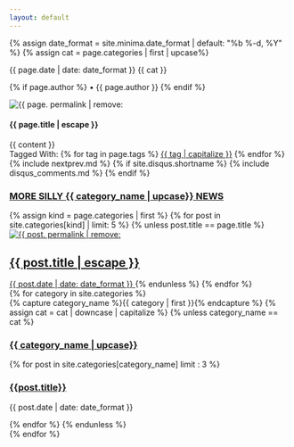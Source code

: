```yaml
---
layout: default
---
```

<section class = 'flex-in'>
  <article class="post child main" itemscope itemtype="http://schema.org/BlogPosting">
    <section class="post-header">
      <p class="post-meta">
        {% assign date_format = site.minima.date_format | default: "%b %-d, %Y" %}
        {% assign cat = page.categories | first | upcase%}
      <p class = 'flex out'>
        <time class="post-meta" datetime="{{ page.date | date_to_xmlschema }}" itemprop="datePublished">
        {{ page.date | date: date_format }}</time>
        <span class = 'right {{ cat | downcase }}'>{{ cat }}</span>
      </p>
        {% if page.author %}
          • <span itemprop="author" itemscope itemtype="http://schema.org/Person"><span itemprop="name">{{ page.author }}</span></span>
        {% endif %}
      </p>
      <img src = '{{ site.baseurl }}/assets/posts/{{ page. permalink | remove: '/'}}.jpg' alt = '{{ page. permalink | remove: '/'}}'>
      <h1 class="post-title {{ page.categories | first | downcase}}" itemprop="name headline">{{ page.title | escape }}</h1>
    </section>
    <div class="post-content" itemprop="articleBody">
      {{ content }}
    </div>
    <div class = 'meta-tags'>
     Tagged With:
      {% for tag in page.tags %}
        <a href = '{{ '/' | relative_url }}'>{{ tag | capitalize }}</a>
      {% endfor %}
    </div>
    {% include nextprev.md %}
    {% if site.disqus.shortname %}
      {% include disqus_comments.md %}
    {% endif %}
    <a  href="{{site.baseurl}}/category/{{  cat | downcase}}"><h3 class="flex category-head {{ cat |downcase }}"><span>MORE SILLY {{ category_name | upcase}} NEWS</span></h3></a>
    <div class = 'flex out related-posts'>
      {% assign kind = page.categories | first %}
       {% for post in site.categories[kind] | limit: 5 %}
          {% unless post.title == page.title %}
           <a href="{{ site.baseurl }}{{ post.url }}" class = 'child duo flex-down'>
              <img src = '{{ site.baseurl }}/assets/posts/{{ post.permalink | remove: '/'}}.jpg' alt = '{{ post. permalink | remove: '/'}}'>
              <h2 itemprop="name headline">{{ post.title | escape }}</h2>
              <time class="post-meta" >{{ post.date | date: date_format }}</time>
           </a>
          {% endunless %}
       {% endfor %}
    </div>
  </article>
  <aside class = ' child third'>
   <div id="archives">
      {% for category in site.categories %}
      <div class="archive-group">
        {% capture category_name %}{{ category | first }}{% endcapture %}
         {% assign cat = cat | downcase | capitalize %}
          {% unless category_name == cat %}
          <div id="#{{ category_name | slugize }}"></div>
          <p></p>
          <a  href="{{site.baseurl}}/category/{{  category_name | downcase }}"><h3 class="right category-head {{ category_name | downcase }}">{{ category_name | upcase}}</h3></a>
          <a name="{{ category_name | slugize }}"></a>
          {% for post in site.categories[category_name] limit : 3 %}
            <div class="archive-item">
              <h3><a href="{{ site.baseurl }}{{ post.url }}">{{post.title}}</a></h3>
              <p><span class="post-meta">{{ post.date | date: date_format }}</span></p>
            </div>
          {% endfor %}
          {% endunless %}
      </div>
    {% endfor %}
    </div>
  </aside>
</section>
